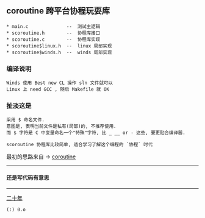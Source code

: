## coroutine 跨平台协程玩耍库

    * main.c              --  测试主逻辑
    * scoroutine.h        --  协程库接口
    * scoroutine.c        --  协程库实现
    * scoroutine$linux.h  --  linux 局部实现
    * scoroutine$winds.h  --  winds 局部实现

### 编译说明

    Winds 使用 Best new CL 操作 sln 文件就可以
    Linux 上 need GCC , 随后 Makefile 就 OK
  
### 扯淡这是

    采用 $ 命名文件.
    意图是, 表明当前文件是私有(局部)的, 不推荐使用.
    而 $ 字符是 C 中变量命名一个"特殊"字符, 比 _ __ or - 这些, 要更贴合编译器.
    
    scoroutine 协程库比较简单, 适合学习了解这个编程的 `协程` 时代

最初的思路来自 -> 
[coroutine](https://github.com/cloudwu/coroutine)

***

#### 还是写代码有意思

***

[二十年](http://music.163.com/m/song?id=193108&userid=16529894)

    (:) 0.o
